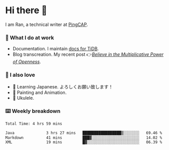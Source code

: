 # Hi there 👋

I am Ran, a technical writer at [PingCAP](https://pingcap.com/).

### 📝 What I do at work

- Documentation. I maintain [docs for TiDB](https://github.com/pingcap/docs).
- Blog transcreation. My recent post 👉[*Believe in the Multiplicative Power of Openness*](https://pingcap.com/blog/believe-in-the-multiplicative-power-of-openness-open-source-community).

### 🤠 I also love

- 💬 Learning Japanese. よろしくお願い致します！
- 🎨 Painting and Animation.
- 🎵 Ukulele.

### ⌨️ Weekly breakdown

<!--START_SECTION:waka-->

```txt
Total Time: 4 hrs 59 mins

Java              3 hrs 27 mins   █████████████████▒░░░░░░░   69.46 %
Markdown          41 mins         ███▓░░░░░░░░░░░░░░░░░░░░░   14.02 %
XML               19 mins         █▓░░░░░░░░░░░░░░░░░░░░░░░   06.39 %
```

<!--END_SECTION:waka-->
